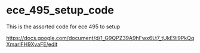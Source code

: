 # ece_495_setup_code
This is the assorted code for ece 495 to setup


https://docs.google.com/document/d/1_G9QPZ39A9hFwx6Lt7_tUkE9i9PkQqXmarlFH9XvaFE/edit
